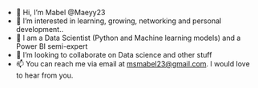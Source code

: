 - 👋 Hi, I’m Mabel @Maeyy23 
- 👀 I’m interested in learning, growing, networking and personal development..
- 🌱 I am a Data Scientist (Python and Machine learning models) and a Power BI semi-expert
- 💞️ I’m looking to collaborate on Data science and other stuff
- 📫 You can reach me via email at msmabel23@gmail.com. I would love to hear from you.

<!---
Maeyy23/Maeyy23 is a ✨ special ✨ repository because its `README.md` (this file) appears on your GitHub profile.
You can click the Preview link to take a look at your changes.
--->
